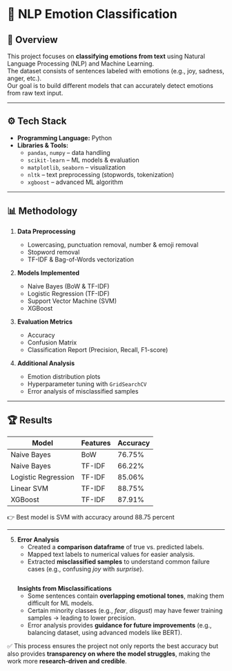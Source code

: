 # 🧠 NLP Emotion Classification  

## 📌 Overview  
This project focuses on **classifying emotions from text** using Natural Language Processing (NLP) and Machine Learning.  
The dataset consists of sentences labeled with emotions (e.g., joy, sadness, anger, etc.).  
Our goal is to build different models that can accurately detect emotions from raw text input.  

---

## ⚙️ Tech Stack  
- **Programming Language:** Python  
- **Libraries & Tools:**  
  - `pandas`, `numpy` – data handling  
  - `scikit-learn` – ML models & evaluation  
  - `matplotlib`, `seaborn` – visualization  
  - `nltk` – text preprocessing (stopwords, tokenization)   
  - `xgboost` – advanced ML algorithm  

---

## 📊 Methodology  
1. **Data Preprocessing**  
   - Lowercasing, punctuation removal, number & emoji removal  
   - Stopword removal  
   - TF-IDF & Bag-of-Words vectorization  

2. **Models Implemented**  
   - Naive Bayes (BoW & TF-IDF)  
   - Logistic Regression (TF-IDF)  
   - Support Vector Machine (SVM)  
   - XGBoost  

3. **Evaluation Metrics**  
   - Accuracy  
   - Confusion Matrix  
   - Classification Report (Precision, Recall, F1-score)  

4. **Additional Analysis**  
   - Emotion distribution plots   
   - Hyperparameter tuning with `GridSearchCV`  
   - Error analysis of misclassified samples 

---

## 🏆 Results  
| Model                 | Features | Accuracy |
|------------------------|----------|----------|
| Naive Bayes            | BoW      | 76.75%      |
| Naive Bayes            | TF-IDF   | 66.22%      |
| Logistic Regression    | TF-IDF   | 85.06%      |
| Linear SVM             | TF-IDF   | 88.75%      |
| XGBoost                | TF-IDF   | 87.91%      |

👉 Best model is SVM with accuracy around 88.75 percent

---

5. **Error Analysis**  
   - Created a **comparison dataframe** of true vs. predicted labels.  
   - Mapped text labels to numerical values for easier analysis.  
   - Extracted **misclassified samples** to understand common failure cases (e.g., confusing *joy* with *surprise*).  
     ```

   **Insights from Misclassifications**  
   - Some sentences contain **overlapping emotional tones**, making them difficult for ML models.  
   - Certain minority classes (e.g., *fear*, *disgust*) may have fewer training samples → leading to lower precision.  
   - Error analysis provides **guidance for future improvements** (e.g., balancing dataset, using advanced models like BERT).  

✅ This process ensures the project not only reports the best accuracy but also provides **transparency on where the model struggles**, making the work more **research-driven and credible**.  


